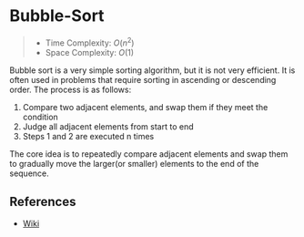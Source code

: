 # Bubble-Sort

> - Time Complexity: $O(n^2)$
> - Space Complexity: $O(1)$

Bubble sort is a very simple sorting algorithm, but it is not very efficient. It is often used in problems that require sorting in ascending or descending order. The process is as follows:

1. Compare two adjacent elements, and swap them if they meet the condition
2. Judge all adjacent elements from start to end
3. Steps 1 and 2 are executed n times

The core idea is to repeatedly compare adjacent elements and swap them to gradually move the larger(or smaller) elements to the end of the sequence.

## References
- [Wiki](https://en.wikipedia.org/wiki/Bubble_sort)
